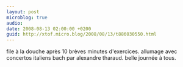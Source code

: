 ```yaml
---
layout: post
microblog: true
audio: 
date: 2008-08-13 02:00:00 +0200
guid: http://xtof.micro.blog/2008/08/13/t886030550.html
---
```

file à la douche après 10 brèves minutes d'exercices. allumage avec concertos italiens bach par alexandre tharaud. belle journée à tous.
